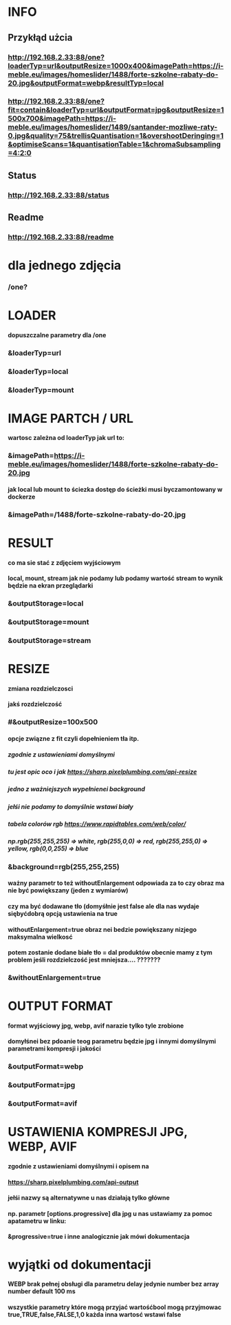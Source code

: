 # INFO
## Przykłąd użcia
### http://192.168.2.33:88/one?loaderTyp=url&outputResize=1000x400&imagePath=https://i-meble.eu/images/homeslider/1488/forte-szkolne-rabaty-do-20.jpg&outputFormat=webp&resultTyp=local
### http://192.168.2.33:88/one?fit=contain&loaderTyp=url&outputFormat=jpg&outputResize=1500x700&imagePath=https://i-meble.eu/images/homeslider/1489/santander-mozliwe-raty-0.jpg&quality=75&trellisQuantisation=1&overshootDeringing=1&optimiseScans=1&quantisationTable=1&chromaSubsampling=4:2:0

## Status
### http://192.168.2.33:88/status

## Readme 
### http://192.168.2.33:88/readme

# dla jednego zdjęcia 
### /one?


# LOADER
#### dopuszczalne parametry dla /one

### &loaderTyp=url
### &loaderTyp=local
### &loaderTyp=mount

# IMAGE PARTCH / URL
#### wartosc zależna od loaderTyp jak url to:

### &imagePath=https://i-meble.eu/images/homeslider/1488/forte-szkolne-rabaty-do-20.jpg

#### jak local lub mount to ściezka  dostęp do ścieżki musi byczamontowany w dockerze

### &imagePath=/1488/forte-szkolne-rabaty-do-20.jpg

# RESULT
#### co ma sie stać z zdjęciem wyjściowym
#### local, mount, stream jak nie podamy lub podamy wartość stream to wynik będzie na ekran przeglądarki

### &outputStorage=local
### &outputStorage=mount
### &outputStorage=stream


# RESIZE
#### zmiana rozdzielczosci
#### jakś rozdzielczość

### #&outputResize=100x500

#### opcje związne z fit czyli dopełnieniem tła itp.
##### zgodnie z ustawieniami domyślnymi
##### tu jest opic oco i jak https://sharp.pixelplumbing.com/api-resize
##### jedno z ważniejszych wypełnienei background
##### jełśi nie podamy to domyślnie wstawi biały
##### tabela colorów rgb https://www.rapidtables.com/web/color/
##### np.rgb(255,255,255) => white, rgb(255,0,0) => red, rgb(255,255,0) => yellow, rgb(0,0,255) => blue

### &background=rgb(255,255,255)

#### ważny parametr to też withoutEnlargement odpowiada za to czy obraz ma nie być powiększany (jeden z wymiarów)
#### czy ma być dodawane tło (domyśłnie jest false ale dla nas wydaje siębyćdobrą opcją ustawienia na true
#### withoutEnlargement=true obraz nei bedzie powiększany nizjego maksymalna wielkosć
#### potem zostanie dodane białe tło = dal produktów obecnie mamy z tym problem jeśli rozdzielczość jest mniejsza.... ???????
### &withoutEnlargement=true

#  OUTPUT FORMAT
#### format wyjściowy jpg, webp, avif  narazie tylko tyle zrobione
#### domyłśnei bez pdoanie teog parametru będzie jpg i innymi domyślnymi parametrami kompresji i jakości
### &outputFormat=webp
### &outputFormat=jpg
### &outputFormat=avif

# USTAWIENIA KOMPRESJI JPG, WEBP, AVIF
#### zgodnie z ustawieniami domyślnymi i opisem na
#### https://sharp.pixelplumbing.com/api-output
#### jełśi nazwy są alternatywne u nas działają tylko główne
#### np. parametr [options.progressive] dla jpg u nas ustawiamy za pomoc apatametru w linku:
#### &progressive=true   i inne analogicznie jak mówi dokumentacja


# wyjątki od dokumentacji
#### WEBP brak pełnej obsługi dla parametru delay  jedynie number bez array number default 100 ms
#### wszystkie parametry które mogą przyjać wartośćbool mogą przyjmowac true,TRUE,false,FALSE,1,0  każda inna wartosć wstawi false




